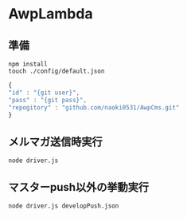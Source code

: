 # AwpLambda

## 準備
```
npm install
touch ./config/default.json
```

```javascript
{
"id" : "{git user}",
"pass" : "{git pass}",
"repogitory" : "github.com/naoki0531/AwpCms.git"
}
```

## メルマガ送信時実行
```
node driver.js
```

## マスターpush以外の挙動実行
```
node driver.js developPush.json
```
